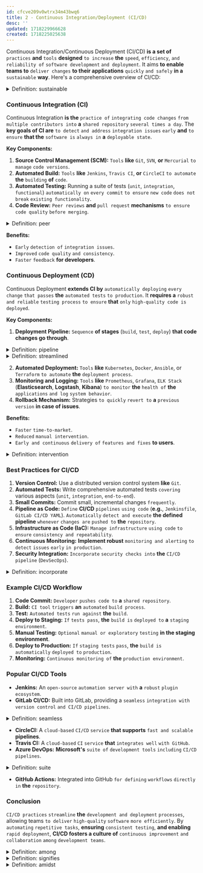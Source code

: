 ```yaml
---
id: cfcve209v0wtrx34m43bwq6
title: 2 - Continuous Integration/Deployment (CI/CD)
desc: ''
updated: 1718229966628
created: 1718225025638
---
```


Continuous Integration/Continuous Deployment (CI/CD) **is a set of** `practices` **and** `tools` **designed** `to increase` **the** `speed`, `efficiency`, `and reliability of` `software development` `and deployment`. It aims **to enable teams to** `deliver changes` **to their applications** `quickly` `and safely` **in a** `sustainable` **way**. Here's a comprehensive overview of CI/CD:



<!-- start of 'sustainable' section -->
<details>
    <summary>Definition: sustainable</summary>

#
Sustainable means `capable of` `being maintained` `or continued` `over the long term` `without` `depleting resources`, `causing` **severe** `ecological damage`, `or negatively affecting` `future generations`. In broader contexts, it **often refers to practices that** `balance` `economic`, `environmental`, `and social needs` `to ensure` `lasting` `stability and health`.

---
</details>
<!-- end of 'sustainable' section -->



### Continuous Integration (CI)
Continuous Integration **is the** `practice of` `integrating code changes` `from multiple contributors into` **a** `shared repository` `several times a day`. The **key goals of CI are** `to detect` `and address` `integration issues` `early` **and** `to ensure` **that the** `software is` `always in` **a** `deployable state`.

**Key Components:**
1. **Source Control Management (SCM):** `Tools` **like** `Git`, `SVN`, **or** `Mercurial` `to manage` `code versions`.
2. **Automated Build:** `Tools` **like** `Jenkins`, `Travis CI`, **or** `CircleCI` `to automate` **the** `building` **of** `code`.
3. **Automated Testing:** Running a suite of tests (`unit`, `integration`, `functional`) `automatically on` `every commit` `to ensure` `new code` `does not` `break` `existing functionality`.
4. **Code Review:** `Peer reviews` **and** `pull request` **mechanisms** `to ensure` `code quality` `before merging`.



<!-- start of 'peer' section -->
<details>
    <summary>Definition: peer</summary>

#
A peer is `someone` **who is** `equal to` `another person in` **terms of** `age`, `status`, `or ability`.

---
</details>
<!-- end of 'peer' section -->



**Benefits:**
- `Early` `detection of` `integration issues`.
- `Improved` `code quality` `and consistency`.
- `Faster` `feedback` **for developers**.

### Continuous Deployment (CD)
Continuous Deployment **extends CI by** `automatically deploying` `every change` `that passes` **the** `automated tests` `to production`. It **requires a** `robust and reliable` `testing process` `to ensure` **that** `only` `high-quality code is` `deployed`.

**Key Components:**
1. **Deployment Pipeline:** `Sequence` **of stages** (`build`, `test`, `deploy`) **that code changes go through**.



<!-- start of 'pipeline' section -->
<details>
    <summary>Definition: pipeline</summary>

#
A pipeline **is a** `series of` `connected steps` `or stages` **through which** `data`, `materials`, `or tasks` `flow in` **a** `specific order` `to achieve` **a particular** `outcome`. It is commonly `used in` various contexts such as `software development`, `data processing`, `and manufacturing` **to describe a** `streamlined process` that moves inputs through multiple stages to produce the desired final output.

---
</details>
<!-- end of 'pipeline' section -->



<!-- start of 'streamlined' section -->
<details>
    <summary>Definition: streamlined</summary>

#
Streamlined means `designed or` `arranged in a way` **that is** `efficient and effective`, `minimizing waste`, `complexity`, `or unnecessary steps`. It **often refers to** `processes`, `systems`, `or designs` **that are** `simplified` `to improve` `speed and productivity`.

---
</details>
<!-- end of 'streamlined' section -->



2. **Automated Deployment:** `Tools` **like** `Kubernetes`, `Docker`, `Ansible`, or `Terraform` `to automate` **the** `deployment process`.
3. **Monitoring and Logging:** `Tools` **like** `Prometheus`, `Grafana`, `ELK Stack` (**Elasticsearch**, **Logstash**, **Kibana**) `to monitor` **the** `health of` **the** `applications` `and log` `system behavior`.
4. **Rollback Mechanism:** Strategies `to quickly` `revert to` **a** `previous version` **in case of issues**.

**Benefits:**
- `Faster` `time-to-market`.
- `Reduced` `manual intervention`.
- `Early and continuous` `delivery of` `features and fixes` **to users**.



<!-- start of 'intervention' section -->
<details>
    <summary>Definition: intervention</summary>

#
Intervention **is the** `act of` `getting involved in` **a** `situation` `to change` `or influence` **the** `outcome`.

---
</details>
<!-- end of 'intervention' section -->



### Best Practices for CI/CD
1. **Version Control:** Use a distributed version control system **like** `Git`.
2. **Automated Tests:** Write comprehensive automated tests `covering` various aspects (`unit`, `integration`, `end-to-end`).
3. **Small Commits:** Commit small, incremental changes `frequently`.
4. **Pipeline as Code:** `Define` **CI/CD** `pipelines` `using code` (**e.g.**, `Jenkinsfile`, `GitLab CI/CD YAML`). `Automatically` `detect and execute` **the defined pipeline** `whenever` `changes are` `pushed to` **the** `repository`.
5. **Infrastructure as Code (IaC):** `Manage infrastructure` `using code` `to ensure` `consistency and repeatability`.
6. **Continuous Monitoring:** **Implement robust** `monitoring and alerting` `to detect` `issues` `early` `in production`.
7. **Security Integration:** `Incorporate` `security checks into` **the** `CI/CD pipeline` (`DevSecOps`).



<!-- start of 'incorporate' section -->
<details>
    <summary>Definition: incorporate</summary>

#
"Incorporate" means `to include` `or integrate` `something into` **a** `larger whole` `or system`.

---
</details>
<!-- end of 'incorporate' section -->



### Example CI/CD Workflow
1. **Code Commit:** `Developer` `pushes code to` **a** `shared repository`.
2. **Build:** `CI tool` `triggers` **an** `automated` `build process`.
3. **Test:** `Automated tests` `run against` **the** `build`.
4. **Deploy to Staging:** `If` `tests pass`, **the** `build is` `deployed to` **a** `staging environment`.
5. **Manual Testing:** `Optional` `manual or exploratory` `testing` **in the staging environment**.
6. **Deploy to Production:** `If` `staging tests` `pass`, **the** `build is` `automatically` `deployed to` `production`.
7. **Monitoring:** `Continuous monitoring of` **the** `production environment`.

### Popular CI/CD Tools
- **Jenkins:** An `open-source` `automation server with` **a** `robust` `plugin ecosystem`.
- **GitLab CI/CD:** Built into GitLab, providing a `seamless` `integration with` `version control` `and CI/CD pipelines`.



<!-- start of 'seamless' section -->
<details>
    <summary>Definition: seamless</summary>

#
"Seamless" means `smooth` `and without` `any` `noticeable` `breaks or interruptions`.

---
</details>
<!-- end of 'seamless' section -->



- **CircleCI:** A `cloud-based` `CI/CD` `service` **that supports** `fast and scalable` **pipelines**.
- **Travis CI:** A `cloud-based` `CI` `service` **that** `integrates well` `with GitHub`.
- **Azure DevOps:** **Microsoft's** `suite of` `development tools` `including` `CI/CD pipelines`.



<!-- start of 'suite' section -->
<details>
    <summary>Definition: suite</summary>

#
A "suite" is a `group of` `related things` `or components` **that** `work together` **as a** `unified set`.

---
</details>
<!-- end of 'suite' section -->



- **GitHub Actions:** Integrated into GitHub `for defining` `workflows` `directly in` **the** `repository`.

### Conclusion
`CI/CD practices` `streamline` **the** `development and deployment` `processes`, allowing teams `to deliver` `high-quality` `software` `more efficiently`. By `automating` `repetitive tasks`, **ensuring** `consistent testing`, **and enabling** `rapid deployment`, **CI/CD fosters a culture of** `continuous improvement` `and collaboration` `among` `development teams`.



<!-- start of 'among' section -->
<details>
    <summary>Definition: among</summary>

#
"Among" `signifies` `being within` `or amidst` `a group of` `objects or individuals`.

---
</details>
<!-- end of 'among' section -->



<!-- start of 'signifies' section -->
<details>
    <summary>Definition: signifies</summary>

#
"Signifies" means `to indicate` `or convey` `a meaning` `or importance`.

---
</details>
<!-- end of 'signifies' section -->



<!-- start of 'amidst' section -->
<details>
    <summary>Definition: amidst</summary>

#
"Amidst" means `surrounded by` `or in` **the** `middle of` **a particular** `situation or environment`.

---
</details>
<!-- end of 'amidst' section -->